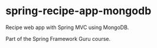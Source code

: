 # spring-recipe-app-mongodb

Recipe web app with Spring MVC using MongoDB.

Part of the Spring Framework Guru course.

